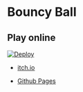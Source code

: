 Bouncy Ball
===


## Play online

[![Deploy](https://github.com/OmmyZhang/bouncy-ball/actions/workflows/deploy.yml/badge.svg)](https://github.com/OmmyZhang/bouncy-ball/actions/workflows/deploy.yml)

- [itch.io](https://ymmo.itch.io/bouncy-ball)

- [Github Pages](https://ommyzhang.github.io/bouncy-ball/)
